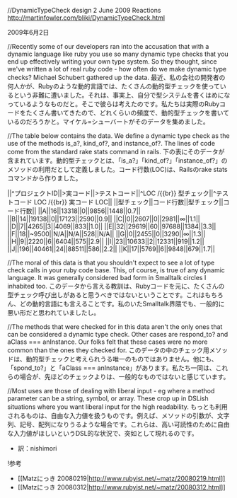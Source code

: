 //DynamicTypeCheck      design  2 June 2009     Reactions
http://martinfowler.com/bliki/DynamicTypeCheck.html

2009年6月2日


//Recently some of our developers ran into the accusation that with a dynamic language like ruby you use so many dynamic type checks that you end up effectively writing your own type system. So they thought, since we've written a lot of real ruby code - how often do we make dynamic type checks? Michael Schubert gathered up the data.
最近、私の会社の開発者の何人かが、Rubyのような動的言語では、たくさんの動的型チェックを使っているという非難に遭いました。それは、事実上、自分で型システムを書くはめになっているようなものだと。そこで彼らは考えたのです。私たちは実際のRubyコードをたくさん書いてきたので、どれくらいの頻度で、動的型チェックを書いているのだろうかと。マイケル=シューバートがそのデータを集めました。

//The table below contains the data. We define a dynamic type check as the use of the methods is_a?, kind_of?, and instance_of?. The lines of code come from the standard rake stats command in rails.
下の表にそのデータが含まれています。動的型チェックとは、「is_a?」「kind_of?」「instance_of?」のメソッドの利用だとして定義しました。コード行数(LOC)は、Railsのrake statsコマンドから作りました。

||^プロジェクトID||>実コード||>テストコード||^LOC /{{br}} 型チェック||^テストコード LOC /{{br}} 実コード LOC||
||型チェック||コード行数||型チェック||コード行数||
||A||16||13318||0||9856||1448||0.7||
||B||14||19138||0||17123||2590||0.9||
||C||0||2607||0||2981||∞||1.1||
||D||7||4265||3||4069||833||1.0||
||E||32||29619||60||97688||1384||3.3||
||F||18||~9500||N/A||N/A||528||N/A||
||G||0||2455||0||3290||∞||1.3||
||H||9||2220||6||6404||575||2.9||
||I||23||10633||2||12331||919||1.2||
||J||196||40461||24||88511||586||2.2||
||K||17||5769||6||9848||679||1.7||

//The moral of this data is that you shouldn't expect to see a lot of type check calls in your ruby code base. This, of course, is true of any dynamic language. It was generally considered bad form in Smalltalk circles I inhabited too.
このデータから言える教訓は、Rubyコードを元に、たくさんの型チェック呼び出しがあると思うべきではないということです。これはもちろん、どの動的言語にも言えることです。私のいたSmalltalk界隈でも、一般的に悪い形だと思われていましたし。

//The methods that were checked for in this data aren't the only ones that can be considered a dynamic type check. Other cases are respond_to? and aClass === anInstance. Our folks felt that these cases were no more common than the ones they checked for.
このデータの中のチェック用メソッドは、動的型チェックと考えられうる唯一のものではありません。他にも、「spond_to?」と「aClass === anInstance」があります。私たち一同は、これらの場合が、先ほどのチェックよりは、一般的なものではないと感じています。

//Most uses are those of dealing with liberal input - eg where a method parameter can be a string, symbol, or array. These crop up in DSLish situations where you want liberal input for the high readability.
もっとも利用されるものは、自由な入力値を扱うものです。例えば、メソッドの引数が、文字列、記号、配列になりうるような場合です。これらは、高い可読性のために自由な入力値がほしいというDSL的な状況で、突如として現れるのです。

* 訳：nishimori

!参考

* [[Matzにっき 20080219|http://www.rubyist.net/~matz/20080219.html]]
* [[Matzにっき 20080312|http://www.rubyist.net/~matz/20080312.html]]
